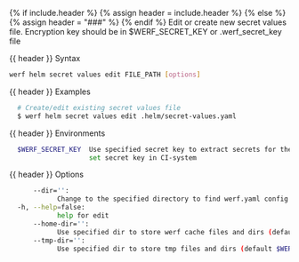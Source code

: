 {% if include.header %}
{% assign header = include.header %}
{% else %}
{% assign header = "###" %}
{% endif %}
Edit or create new secret values file.
Encryption key should be in $WERF_SECRET_KEY or .werf_secret_key file

{{ header }} Syntax

```bash
werf helm secret values edit FILE_PATH [options]
```

{{ header }} Examples

```bash
  # Create/edit existing secret values file
  $ werf helm secret values edit .helm/secret-values.yaml
```

{{ header }} Environments

```bash
  $WERF_SECRET_KEY  Use specified secret key to extract secrets for the deploy; recommended way to 
                    set secret key in CI-system
```

{{ header }} Options

```bash
      --dir='':
            Change to the specified directory to find werf.yaml config
  -h, --help=false:
            help for edit
      --home-dir='':
            Use specified dir to store werf cache files and dirs (default $WERF_HOME or ~/.werf)
      --tmp-dir='':
            Use specified dir to store tmp files and dirs (default $WERF_TMP_DIR or system tmp dir)
```

